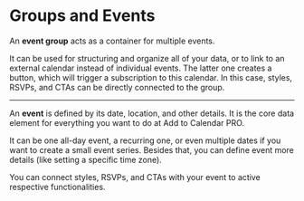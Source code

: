 
# Groups and Events

An **event group** acts as a container for multiple events.

It can be used for structuring and organize all of your data, or to link to an external calendar instead of individual events.
The latter one creates a button, which will trigger a subscription to this calendar. In this case, styles, RSVPs, and CTAs can be directly connected to the group.

---

An **event** is defined by its date, location, and other details. It is the core data element for everything you want to do at Add to Calendar PRO.

It can be one all-day event, a recurring one, or even multiple dates if you want to create a small event series. Besides that, you can define event more details (like setting a specific time zone).

You can connect styles, RSVPs, and CTAs with your event to active respective functionalities.
